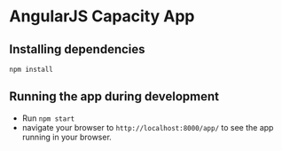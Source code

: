 # AngularJS Capacity App

## Installing dependencies

```
npm install
```

## Running the app during development

- Run `npm start`
- navigate your browser to `http://localhost:8000/app/` to see the app running in your browser.
